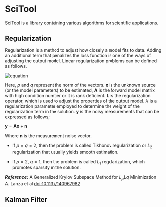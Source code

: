 # SciTool

SciTool is a library containing various algorithms for scientific applications.  


## Regularization

Regularization is a method to adjust how closely a model fits to data. Adding an additional term that penalizes the loss function is one of the ways of adjusting the output model.
Linear regularization problems can be defined as follows.

![equation](https://github.com/ononak/SciTool/assets/17129016/e6623a28-9465-428a-9ea9-3986f7902d15)

<!-- $\min_{\mathbf{x} \in \mathbb{R}^{n}}\{\frac{1}{p}\|\mathbf{y} - \mathbf{A}\mathbf{x}\|_{p}^{p} + \frac{\lambda^{2}}{q}\|\mathbf{L}\mathbf{x}\|_{q}^{q}\} \quad \quad 0 < p,q \leq 2 \quad \mathbf{A} \in \mathbb{R}^{m \times n} \quad \mathbf{y} \in \mathbb{R}^{m} \quad \mathbf{L} : \mathbb{R}^{m} \rightarrow \mathbb{R}^{s}$ -->
  
Here, $p$ and $q$ represent the norm of the vectors. $\mathbf{x}$ is the unknown source (or the model parameters) to be estimated, $\mathbf{A}$ is the forward model matrix with high condition number or it is rank deficient. $\mathbf{L}$ is the regularization operator, which is used to adjust the properties of the output model. $\lambda$ is a regularization parameter employed to determine the weight of the regularization term in the solution. $\mathbf{y}$ is the noisy measurements that can be expressed as follows;

$\mathbf{y}= \mathbf{A}\mathbf{x} + \mathbf{n}$

Where $\mathbf{n}$ is the measurement noise vector.

- If $p = q = 2$, then the problem is called Tikhonov regularization or $L_{2}$ regularization that usually yields smooth estimation.

- If $p = 2$, $q = 1$, then the problem is called $L_{1}$ regularization, which promotes sparsity in the solution.

***Reference:*** A Generalized Krylov Subspace Method for $L_{p}L{q}$ Minimization A. Lanza et al [doi:10.1137/140967982](https://epubs.siam.org/doi/10.1137/140967982) 

## Kalman Filter

